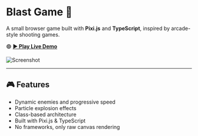 # Blast Game 🚀

A small browser game built with **Pixi.js** and **TypeScript**, inspired by arcade-style shooting games.

🟢 **[▶️ Play Live Demo](https://itisveryhard.github.io/blast-game/)**

![Screenshot](./screenshot.png)

---

## 🎮 Features

- Dynamic enemies and progressive speed
- Particle explosion effects
- Class-based architecture
- Built with Pixi.js & TypeScript
- No frameworks, only raw canvas rendering
